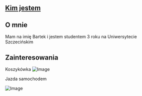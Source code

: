 ## [Kim jestem](https://sajdihere.github.io/Projekt/)



## O mnie
Mam na imię Bartek i jestem studentem 3 roku na Uniwersytecie Szczecińskim


## Zainteresowania

Koszykówka 
![Image](https://www.rp.pl/apps/pbcsi.dll/storyimage/RP/20200715/SPORT/200719620/AR/0/AR-200719620.jpg?imageversion=Artykul&lastModified=&exactW=1000)

Jazda samochodem

![Image](https://i.iplsc.com/-/0002A6AVK1F1WHP3-C303.jpg)

